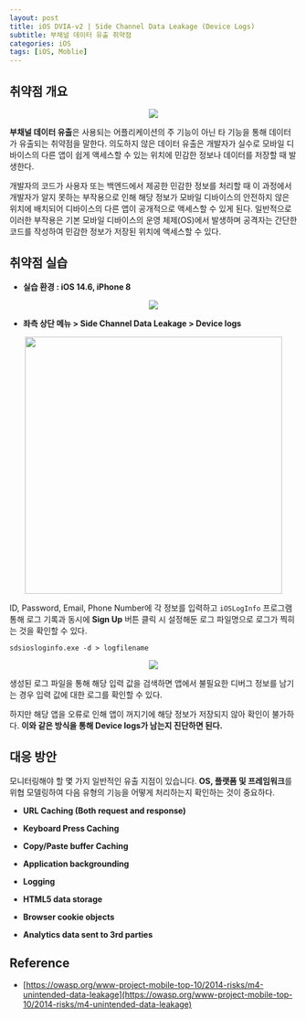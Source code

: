 ```yaml
---
layout: post
title: iOS DVIA-v2 | Side Channel Data Leakage (Device Logs)
subtitle: 부채널 데이터 유출 취약점
categories: iOS
tags: [iOS, Moblie]
---
```


## 취약점 개요

<p align="center">
<img src ="https://github.com/peoplstar/peoplstar.github.io/assets/78135526/0ee28872-faff-43cf-863e-49e4bc3026ea">
</p>

**부채널 데이터 유출**은 사용되는 어플리케이션의 주 기능이 아닌 타 기능을 통해 데이터가 유출되는 취약점을 말한다. 의도하지 않은 데이터 유출은 개발자가 실수로 모바일 디바이스의 다른 앱이 쉽게 액세스할 수 있는 위치에 민감한 정보나 데이터를 저장할 때 발생한다. 

개발자의 코드가 사용자 또는 백엔드에서 제공한 민감한 정보를 처리할 때 이 과정에서 개발자가 알지 못하는 부작용으로 인해 해당 정보가 모바일 디바이스의 안전하지 않은 위치에 배치되어 디바이스의 다른 앱이 공개적으로 액세스할 수 있게 된다. 일반적으로 이러한 부작용은 기본 모바일 디바이스의 운영 체제(OS)에서 발생하며 공격자는 간단한 코드를 작성하여 민감한 정보가 저장된 위치에 액세스할 수 있다.

## 취약점 실습

* **실습 환경 : iOS 14.6, iPhone 8**

<p align="center">
<img src ="https://github.com/peoplstar/peoplstar.github.io/assets/78135526/210b2789-38c1-43b7-bbd8-6c9fb23d3396">
</p>

* **좌측 상단 메뉴 > Side Channel Data Leakage > Device logs**

<p align="center">
<img src ="https://github.com/peoplstar/peoplstar.github.io/assets/78135526/5a9e7cbf-6b60-462e-932e-2d59f7bd620e" width = 450>
</p>

ID, Password, Email, Phone Number에 각 정보를 입력하고 `iOSLogInfo` 프로그램 통해 로그 기록과 동시에 **Sign Up** 버튼 클릭 시 설정해둔 로그 파일명으로 로그가 찍히는 것을 확인할 수 있다.

```shell
sdsiosloginfo.exe -d > logfilename
```

<p align="center">
<img src ="https://github.com/peoplstar/peoplstar.github.io/assets/78135526/6ce4ffcb-4a3d-4cc3-9b31-c61ee6587303">
</p>

생성된 로그 파일을 통해 해당 입력 값을 검색하면 앱에서 불필요한 디버그 정보를 남기는 경우 입력 값에 대한 로그를 확인할 수 있다.

하지만 해당 앱을 오류로 인해 앱이 꺼지기에 해당 정보가 저장되지 않아 확인이 불가하다. **이와 같은 방식을 통해 Device logs가 남는지 진단하면 된다.**

## 대응 방안

모니터링해야 할 몇 가지 일반적인 유출 지점이 있습니다. **OS, 플랫폼 및 프레임워크**를 위협 모델링하여 다음 유형의 기능을 어떻게 처리하는지 확인하는 것이 중요하다.

* **URL Caching (Both request and response)**

* **Keyboard Press Caching**

* **Copy/Paste buffer Caching**

* **Application backgrounding**

* **Logging**

* **HTML5 data storage**

* **Browser cookie objects**

* **Analytics data sent to 3rd parties**

## Reference

* [https://owasp.org/www-project-mobile-top-10/2014-risks/m4-unintended-data-leakage](https://owasp.org/www-project-mobile-top-10/2014-risks/m4-unintended-data-leakage)